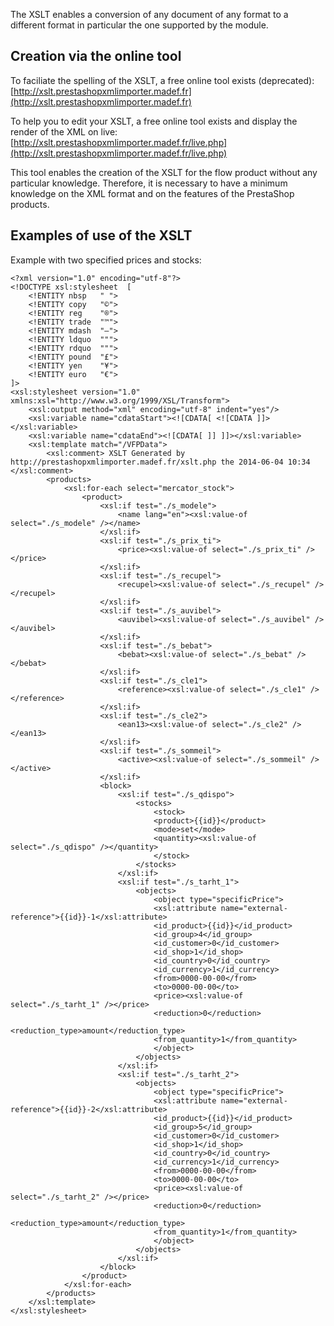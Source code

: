 The XSLT enables a conversion of any document of any format to a different format in particular the one supported by the module.

## Creation via the online tool

To faciliate the spelling of the XSLT, a free online tool exists (deprecated): [http://xslt.prestashopxmlimporter.madef.fr](http://xslt.prestashopxmlimporter.madef.fr)

To help you to edit your XSLT, a free online tool exists and display the render of the XML on live: [http://xslt.prestashopxmlimporter.madef.fr/live.php](http://xslt.prestashopxmlimporter.madef.fr/live.php)

This tool enables the creation of the XSLT for the flow product without any particular knowledge. Therefore, it is necessary to have a minimum knowledge on the XML format and on the features of the PrestaShop products.

## Examples of use of the XSLT

 Example with two specified prices and stocks:

```
<?xml version="1.0" encoding="utf-8"?>
<!DOCTYPE xsl:stylesheet  [
	<!ENTITY nbsp   " ">
	<!ENTITY copy   "©">
	<!ENTITY reg	"®">
	<!ENTITY trade  "™">
	<!ENTITY mdash  "—">
	<!ENTITY ldquo  """>
	<!ENTITY rdquo  """>
	<!ENTITY pound  "£">
	<!ENTITY yen	"¥">
	<!ENTITY euro   "€">
]>
<xsl:stylesheet version="1.0" xmlns:xsl="http://www.w3.org/1999/XSL/Transform">
	<xsl:output method="xml" encoding="utf-8" indent="yes"/>
	<xsl:variable name="cdataStart"><![CDATA[ <![CDATA ]]></xsl:variable>
	<xsl:variable name="cdataEnd"><![CDATA[ ]] ]]></xsl:variable>
	<xsl:template match="/VFPData">
		<xsl:comment> XSLT Generated by http://prestashopxmlimporter.madef.fr/xslt.php the 2014-06-04 10:34 </xsl:comment>
		<products>
			<xsl:for-each select="mercator_stock">
				<product>
					<xsl:if test="./s_modele">
						<name lang="en"><xsl:value-of select="./s_modele" /></name>
					</xsl:if>
					<xsl:if test="./s_prix_ti">
						<price><xsl:value-of select="./s_prix_ti" /></price>
					</xsl:if>
					<xsl:if test="./s_recupel">
						<recupel><xsl:value-of select="./s_recupel" /></recupel>
					</xsl:if>
					<xsl:if test="./s_auvibel">
						<auvibel><xsl:value-of select="./s_auvibel" /></auvibel>
					</xsl:if>
					<xsl:if test="./s_bebat">
						<bebat><xsl:value-of select="./s_bebat" /></bebat>
					</xsl:if>
					<xsl:if test="./s_cle1">
						<reference><xsl:value-of select="./s_cle1" /></reference>
					</xsl:if>
					<xsl:if test="./s_cle2">
						<ean13><xsl:value-of select="./s_cle2" /></ean13>
					</xsl:if>
					<xsl:if test="./s_sommeil">
						<active><xsl:value-of select="./s_sommeil" /></active>
					</xsl:if>
					<block>
						<xsl:if test="./s_qdispo">
							<stocks>
								<stock>
								<product>{{id}}</product>
								<mode>set</mode>
								<quantity><xsl:value-of select="./s_qdispo" /></quantity>
								</stock>
							</stocks>
						</xsl:if>
						<xsl:if test="./s_tarht_1">
							<objects>
								<object type="specificPrice">
								<xsl:attribute name="external-reference">{{id}}-1</xsl:attribute>
								<id_product>{{id}}</id_product>
								<id_group>4</id_group>
								<id_customer>0</id_customer>
								<id_shop>1</id_shop>
								<id_country>0</id_country>
								<id_currency>1</id_currency>
								<from>0000-00-00</from>
								<to>0000-00-00</to>
								<price><xsl:value-of select="./s_tarht_1" /></price>
								<reduction>0</reduction>
								<reduction_type>amount</reduction_type>
								<from_quantity>1</from_quantity>
								</object>
							</objects>
						</xsl:if>
						<xsl:if test="./s_tarht_2">
							<objects>
								<object type="specificPrice">
								<xsl:attribute name="external-reference">{{id}}-2</xsl:attribute>
								<id_product>{{id}}</id_product>
								<id_group>5</id_group>
								<id_customer>0</id_customer>
								<id_shop>1</id_shop>
								<id_country>0</id_country>
								<id_currency>1</id_currency>
								<from>0000-00-00</from>
								<to>0000-00-00</to>
								<price><xsl:value-of select="./s_tarht_2" /></price>
								<reduction>0</reduction>
								<reduction_type>amount</reduction_type>
								<from_quantity>1</from_quantity>
								</object>
							</objects>
						</xsl:if>
					</block>
				</product>
			</xsl:for-each>
		</products>
	</xsl:template>
</xsl:stylesheet>
```
